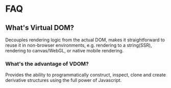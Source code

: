 # FAQ

## What's Virtual DOM?

Decouples rendering logic from the actual DOM, makes it straightforward to reuse it in non-browser environments, e.g. rendering to a string(SSR), rendering to canvas/WebGL, or native mobile rendering.

### What's the advantage of VDOM?

Provides the ability to programmatically construct, inspect, clone and create derivative structures using the full power of Javascript.
